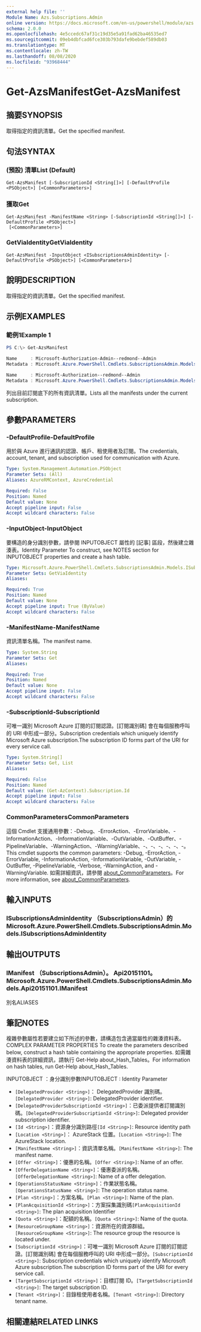 ```yaml
---
external help file: ''
Module Name: Azs.Subscriptions.Admin
online version: https://docs.microsoft.com/en-us/powershell/module/azs.subscriptions.admin/get-azsmanifest
schema: 2.0.0
ms.openlocfilehash: 4e5ccedc67af31c19d35e5a91fad62ba46535ed7
ms.sourcegitcommit: 09eb4dbfcad6fce303b793dafe9bebdef589db03
ms.translationtype: MT
ms.contentlocale: zh-TW
ms.lasthandoff: 08/08/2020
ms.locfileid: "93968444"
---
```

# <span data-ttu-id="9f142-101">Get-AzsManifest</span><span class="sxs-lookup"><span data-stu-id="9f142-101">Get-AzsManifest</span></span>

## <span data-ttu-id="9f142-102">摘要</span><span class="sxs-lookup"><span data-stu-id="9f142-102">SYNOPSIS</span></span>
<span data-ttu-id="9f142-103">取得指定的資訊清單。</span><span class="sxs-lookup"><span data-stu-id="9f142-103">Get the specified manifest.</span></span>

## <span data-ttu-id="9f142-104">句法</span><span class="sxs-lookup"><span data-stu-id="9f142-104">SYNTAX</span></span>

### <span data-ttu-id="9f142-105"> (預設) 清單</span><span class="sxs-lookup"><span data-stu-id="9f142-105">List (Default)</span></span>
```
Get-AzsManifest [-SubscriptionId <String[]>] [-DefaultProfile <PSObject>] [<CommonParameters>]
```

### <span data-ttu-id="9f142-106">獲取</span><span class="sxs-lookup"><span data-stu-id="9f142-106">Get</span></span>
```
Get-AzsManifest -ManifestName <String> [-SubscriptionId <String[]>] [-DefaultProfile <PSObject>]
 [<CommonParameters>]
```

### <span data-ttu-id="9f142-107">GetViaIdentity</span><span class="sxs-lookup"><span data-stu-id="9f142-107">GetViaIdentity</span></span>
```
Get-AzsManifest -InputObject <ISubscriptionsAdminIdentity> [-DefaultProfile <PSObject>] [<CommonParameters>]
```

## <span data-ttu-id="9f142-108">說明</span><span class="sxs-lookup"><span data-stu-id="9f142-108">DESCRIPTION</span></span>
<span data-ttu-id="9f142-109">取得指定的資訊清單。</span><span class="sxs-lookup"><span data-stu-id="9f142-109">Get the specified manifest.</span></span>

## <span data-ttu-id="9f142-110">示例</span><span class="sxs-lookup"><span data-stu-id="9f142-110">EXAMPLES</span></span>

### <span data-ttu-id="9f142-111">範例1</span><span class="sxs-lookup"><span data-stu-id="9f142-111">Example 1</span></span>
```powershell
PS C:\> Get-AzsManifest

Name     : Microsoft-Authorization-Admin--redmond--Admin
Metadata : Microsoft.Azure.PowerShell.Cmdlets.SubscriptionsAdmin.Models.Api20151101.ManifestMetadata

Name     : Microsoft-Authorization--redmond--Admin
Metadata : Microsoft.Azure.PowerShell.Cmdlets.SubscriptionsAdmin.Models.Api20151101.ManifestMetadata
```

<span data-ttu-id="9f142-112">列出目前訂閱底下的所有資訊清單。</span><span class="sxs-lookup"><span data-stu-id="9f142-112">Lists all the manifests under the current subscription.</span></span>

## <span data-ttu-id="9f142-113">參數</span><span class="sxs-lookup"><span data-stu-id="9f142-113">PARAMETERS</span></span>

### <span data-ttu-id="9f142-114">-DefaultProfile</span><span class="sxs-lookup"><span data-stu-id="9f142-114">-DefaultProfile</span></span>
<span data-ttu-id="9f142-115">用於與 Azure 進行通訊的認證、帳戶、租使用者及訂閱。</span><span class="sxs-lookup"><span data-stu-id="9f142-115">The credentials, account, tenant, and subscription used for communication with Azure.</span></span>

```yaml
Type: System.Management.Automation.PSObject
Parameter Sets: (All)
Aliases: AzureRMContext, AzureCredential

Required: False
Position: Named
Default value: None
Accept pipeline input: False
Accept wildcard characters: False

```

### <span data-ttu-id="9f142-116">-InputObject</span><span class="sxs-lookup"><span data-stu-id="9f142-116">-InputObject</span></span>
<span data-ttu-id="9f142-117">要構造的身分識別參數，請參閱 INPUTOBJECT 屬性的 [記事] 區段，然後建立雜湊表。</span><span class="sxs-lookup"><span data-stu-id="9f142-117">Identity Parameter To construct, see NOTES section for INPUTOBJECT properties and create a hash table.</span></span>

```yaml
Type: Microsoft.Azure.PowerShell.Cmdlets.SubscriptionsAdmin.Models.ISubscriptionsAdminIdentity
Parameter Sets: GetViaIdentity
Aliases:

Required: True
Position: Named
Default value: None
Accept pipeline input: True (ByValue)
Accept wildcard characters: False

```

### <span data-ttu-id="9f142-118">-ManifestName</span><span class="sxs-lookup"><span data-stu-id="9f142-118">-ManifestName</span></span>
<span data-ttu-id="9f142-119">資訊清單名稱。</span><span class="sxs-lookup"><span data-stu-id="9f142-119">The manifest name.</span></span>

```yaml
Type: System.String
Parameter Sets: Get
Aliases:

Required: True
Position: Named
Default value: None
Accept pipeline input: False
Accept wildcard characters: False

```

### <span data-ttu-id="9f142-120">-SubscriptionId</span><span class="sxs-lookup"><span data-stu-id="9f142-120">-SubscriptionId</span></span>
<span data-ttu-id="9f142-121">可唯一識別 Microsoft Azure 訂閱的訂閱認證。[訂閱識別碼] 會在每個服務呼叫的 URI 中形成一部分。</span><span class="sxs-lookup"><span data-stu-id="9f142-121">Subscription credentials which uniquely identify Microsoft Azure subscription.The subscription ID forms part of the URI for every service call.</span></span>

```yaml
Type: System.String[]
Parameter Sets: Get, List
Aliases:

Required: False
Position: Named
Default value: (Get-AzContext).Subscription.Id
Accept pipeline input: False
Accept wildcard characters: False

```

### <span data-ttu-id="9f142-122">CommonParameters</span><span class="sxs-lookup"><span data-stu-id="9f142-122">CommonParameters</span></span>
<span data-ttu-id="9f142-123">這個 Cmdlet 支援通用參數：-Debug、-ErrorAction、-ErrorVariable、-InformationAction、-InformationVariable、-OutVariable、-OutBuffer、-PipelineVariable、-WarningAction、-WarningVariable、-、-、-、-、-、-。</span><span class="sxs-lookup"><span data-stu-id="9f142-123">This cmdlet supports the common parameters: -Debug, -ErrorAction, -ErrorVariable, -InformationAction, -InformationVariable, -OutVariable, -OutBuffer, -PipelineVariable, -Verbose, -WarningAction, and -WarningVariable.</span></span> <span data-ttu-id="9f142-124">如需詳細資訊，請參閱 [about_CommonParameters](http://go.microsoft.com/fwlink/?LinkID=113216)。</span><span class="sxs-lookup"><span data-stu-id="9f142-124">For more information, see [about_CommonParameters](http://go.microsoft.com/fwlink/?LinkID=113216).</span></span>

## <span data-ttu-id="9f142-125">輸入</span><span class="sxs-lookup"><span data-stu-id="9f142-125">INPUTS</span></span>

### <span data-ttu-id="9f142-126">ISubscriptionsAdminIdentity （SubscriptionsAdmin）的</span><span class="sxs-lookup"><span data-stu-id="9f142-126">Microsoft.Azure.PowerShell.Cmdlets.SubscriptionsAdmin.Models.ISubscriptionsAdminIdentity</span></span>

## <span data-ttu-id="9f142-127">輸出</span><span class="sxs-lookup"><span data-stu-id="9f142-127">OUTPUTS</span></span>

### <span data-ttu-id="9f142-128">IManifest （SubscriptionsAdmin）。 Api20151101。</span><span class="sxs-lookup"><span data-stu-id="9f142-128">Microsoft.Azure.PowerShell.Cmdlets.SubscriptionsAdmin.Models.Api20151101.IManifest</span></span>

<span data-ttu-id="9f142-129">別名</span><span class="sxs-lookup"><span data-stu-id="9f142-129">ALIASES</span></span>

## <span data-ttu-id="9f142-130">筆記</span><span class="sxs-lookup"><span data-stu-id="9f142-130">NOTES</span></span>

<span data-ttu-id="9f142-131">複雜參數屬性若要建立如下所述的參數，請構造包含適當屬性的雜湊資料表。</span><span class="sxs-lookup"><span data-stu-id="9f142-131">COMPLEX PARAMETER PROPERTIES To create the parameters described below, construct a hash table containing the appropriate properties.</span></span> <span data-ttu-id="9f142-132">如需雜湊資料表的詳細資訊，請執行 Get-Help about_Hash_Tables。</span><span class="sxs-lookup"><span data-stu-id="9f142-132">For information on hash tables, run Get-Help about_Hash_Tables.</span></span>

<span data-ttu-id="9f142-133">INPUTOBJECT <ISubscriptionsAdminIdentity> ：身分識別參數</span><span class="sxs-lookup"><span data-stu-id="9f142-133">INPUTOBJECT <ISubscriptionsAdminIdentity>: Identity Parameter</span></span>
  - <span data-ttu-id="9f142-134">`[DelegatedProvider <String>]`： DelegatedProvider 識別碼。</span><span class="sxs-lookup"><span data-stu-id="9f142-134">`[DelegatedProvider <String>]`: DelegatedProvider identifier.</span></span>
  - <span data-ttu-id="9f142-135">`[DelegatedProviderSubscriptionId <String>]`：已委派提供者訂閱識別碼。</span><span class="sxs-lookup"><span data-stu-id="9f142-135">`[DelegatedProviderSubscriptionId <String>]`: Delegated provider subscription identifier.</span></span>
  - <span data-ttu-id="9f142-136">`[Id <String>]`：資源身分識別路徑</span><span class="sxs-lookup"><span data-stu-id="9f142-136">`[Id <String>]`: Resource identity path</span></span>
  - <span data-ttu-id="9f142-137">`[Location <String>]`： AzureStack 位置。</span><span class="sxs-lookup"><span data-stu-id="9f142-137">`[Location <String>]`: The AzureStack location.</span></span>
  - <span data-ttu-id="9f142-138">`[ManifestName <String>]`：資訊清單名稱。</span><span class="sxs-lookup"><span data-stu-id="9f142-138">`[ManifestName <String>]`: The manifest name.</span></span>
  - <span data-ttu-id="9f142-139">`[Offer <String>]`：優惠的名稱。</span><span class="sxs-lookup"><span data-stu-id="9f142-139">`[Offer <String>]`: Name of an offer.</span></span>
  - <span data-ttu-id="9f142-140">`[OfferDelegationName <String>]`：優惠委派的名稱。</span><span class="sxs-lookup"><span data-stu-id="9f142-140">`[OfferDelegationName <String>]`: Name of a offer delegation.</span></span>
  - <span data-ttu-id="9f142-141">`[OperationsStatusName <String>]`：作業狀態名稱。</span><span class="sxs-lookup"><span data-stu-id="9f142-141">`[OperationsStatusName <String>]`: The operation status name.</span></span>
  - <span data-ttu-id="9f142-142">`[Plan <String>]`：方案名稱。</span><span class="sxs-lookup"><span data-stu-id="9f142-142">`[Plan <String>]`: Name of the plan.</span></span>
  - <span data-ttu-id="9f142-143">`[PlanAcquisitionId <String>]`：方案採集識別碼</span><span class="sxs-lookup"><span data-stu-id="9f142-143">`[PlanAcquisitionId <String>]`: The plan acquisition Identifier</span></span>
  - <span data-ttu-id="9f142-144">`[Quota <String>]`：配額的名稱。</span><span class="sxs-lookup"><span data-stu-id="9f142-144">`[Quota <String>]`: Name of the quota.</span></span>
  - <span data-ttu-id="9f142-145">`[ResourceGroupName <String>]`：資源所在的資源群組。</span><span class="sxs-lookup"><span data-stu-id="9f142-145">`[ResourceGroupName <String>]`: The resource group the resource is located under.</span></span>
  - <span data-ttu-id="9f142-146">`[SubscriptionId <String>]`：可唯一識別 Microsoft Azure 訂閱的訂閱認證。[訂閱識別碼] 會在每個服務呼叫的 URI 中形成一部分。</span><span class="sxs-lookup"><span data-stu-id="9f142-146">`[SubscriptionId <String>]`: Subscription credentials which uniquely identify Microsoft Azure subscription.The subscription ID forms part of the URI for every service call.</span></span>
  - <span data-ttu-id="9f142-147">`[TargetSubscriptionId <String>]`：目標訂閱 ID。</span><span class="sxs-lookup"><span data-stu-id="9f142-147">`[TargetSubscriptionId <String>]`: The target subscription ID.</span></span>
  - <span data-ttu-id="9f142-148">`[Tenant <String>]`：目錄租使用者名稱。</span><span class="sxs-lookup"><span data-stu-id="9f142-148">`[Tenant <String>]`: Directory tenant name.</span></span>

## <span data-ttu-id="9f142-149">相關連結</span><span class="sxs-lookup"><span data-stu-id="9f142-149">RELATED LINKS</span></span>

